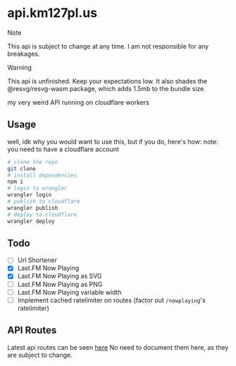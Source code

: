 # api.km127pl.us

> [!NOTE]
> This api is subject to change at any time. I am not responsible for any breakages.

> [!WARNING]
> This api is unfinished. Keep your expectations low. It also shades the @resvg/resvg-wasm package, which adds 1.5mb to the bundle size.

my very weird API running on cloudflare workers

## Usage

well, idk why you would want to use this, but if you do, here's how:
note: you need to have a cloudflare account

```sh
# clone the repo
git clone
# install dependencies
npm i
# login to wrangler
wrangler login
# publish to cloudflare
wrangler publish
# deploy to cloudflare
wrangler deploy
```

## Todo

-   [ ] Url Shortener
-   [x] Last.FM Now Playing
-   [x] Last.FM Now Playing as SVG
-   [ ] Last.FM Now Playing as PNG
-   [ ] Last.FM Now Playing variable width
-   [ ] Implement cached ratelimiter on routes (factor out `/nowplaying`'s ratelimiter)

## API Routes

Latest api routes can be seen [here](https://api.km127pl.us/)
No need to document them here, as they are subject to change.
